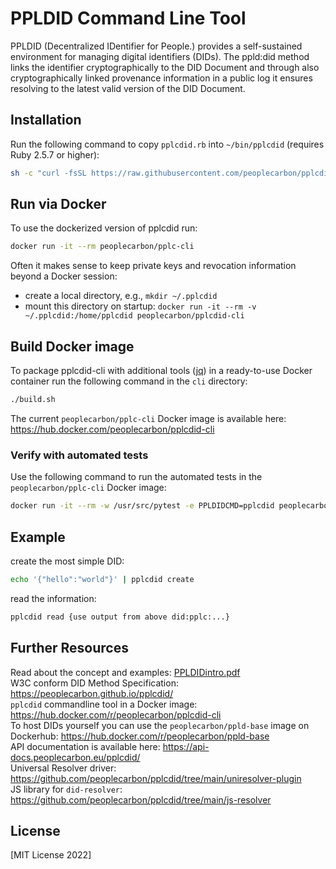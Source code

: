 # PPLDID Command Line Tool

PPLDID (Decentralized IDentifier for People.) provides a self-sustained environment for managing digital identifiers (DIDs). The ppld:did method links the identifier cryptographically to the DID Document and through also cryptographically linked provenance information in a public log it ensures resolving to the latest valid version of the DID Document.

## Installation
Run the following command to copy `pplcdid.rb` into `~/bin/pplcdid` (requires Ruby 2.5.7 or higher):
```bash
sh -c "curl -fsSL https://raw.githubusercontent.com/peoplecarbon/pplcdid/main/cli/install.sh | sh"
```

## Run via Docker
To use the dockerized version of pplcdid run:
```bash
docker run -it --rm peoplecarbon/pplc-cli
```

Often it makes sense to keep private keys and revocation information beyond a Docker session:

* create a local directory, e.g., `mkdir ~/.pplcdid`
* mount this directory on startup: `docker run -it --rm -v ~/.pplcdid:/home/pplcdid peoplecarbon/pplcdid-cli`

## Build Docker image

To package pplcdid-cli with additional tools ([jq](https://stedolan.github.io/jq/)) in a ready-to-use Docker container run the following command in the `cli` directory:    
```bash
./build.sh
```

The current `peoplecarbon/pplc-cli` Docker image is available here: https://hub.docker.com/peoplecarbon/pplcdid-cli

### Verify with automated tests    

Use the following command to run the automated tests in the `peoplecarbon/pplc-cli` Docker image:    

```bash
docker run -it --rm -w /usr/src/pytest -e PPLDIDCMD=pplcdid peoplecarbon/pplcdid-cli pytest
```

## Example
create the most simple DID:
```bash
echo '{"hello":"world"}' | pplcdid create
```

read the information:
```bash
pplcdid read {use output from above did:pplc:...}
```

## Further Resources

Read about the concept and examples: [PPLDIDintro.pdf](https://github.com/peoplecarbon/pplcdid/blob/main/docs/ppldidintro.pdf)    
W3C conform DID Method Specification: https://peoplecarbon.github.io/pplcdid/    
`pplcdid` commandline tool in a Docker image: https://hub.docker.com/r/peoplecarbon/pplcdid-cli         
To host DIDs yourself you can use the `peoplecarbon/ppld-base` image on Dockerhub: https://hub.docker.com/r/peoplecarbon/ppld-base    
API documentation is available here: https://api-docs.peoplecarbon.eu/pplcdid/    
Universal Resolver driver: https://github.com/peoplecarbon/pplcdid/tree/main/uniresolver-plugin    
JS library for `did-resolver`: https://github.com/peoplecarbon/pplcdid/tree/main/js-resolver    



## License

[MIT License 2022]
